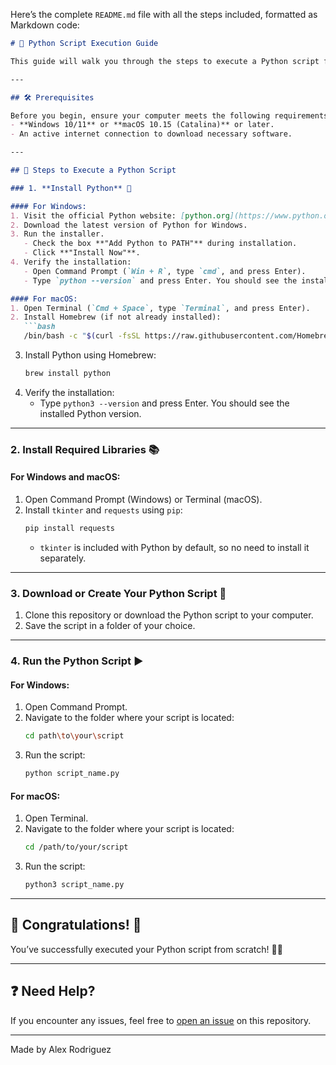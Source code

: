 Here’s the complete `README.md` file with all the steps included, formatted as Markdown code:

```markdown
# 🐍 Python Script Execution Guide

This guide will walk you through the steps to execute a Python script from scratch on a computer that has nothing installed (Python, Tkinter, and Requests) for both **Windows** and **macOS**.

---

## 🛠️ Prerequisites

Before you begin, ensure your computer meets the following requirements:
- **Windows 10/11** or **macOS 10.15 (Catalina)** or later.
- An active internet connection to download necessary software.

---

## 🚀 Steps to Execute a Python Script

### 1. **Install Python** 🐍

#### For Windows:
1. Visit the official Python website: [python.org](https://www.python.org/).
2. Download the latest version of Python for Windows.
3. Run the installer.
   - Check the box **"Add Python to PATH"** during installation.
   - Click **"Install Now"**.
4. Verify the installation:
   - Open Command Prompt (`Win + R`, type `cmd`, and press Enter).
   - Type `python --version` and press Enter. You should see the installed Python version.

#### For macOS:
1. Open Terminal (`Cmd + Space`, type `Terminal`, and press Enter).
2. Install Homebrew (if not already installed):
   ```bash
   /bin/bash -c "$(curl -fsSL https://raw.githubusercontent.com/Homebrew/install/HEAD/install.sh)"
   ```
3. Install Python using Homebrew:
   ```bash
   brew install python
   ```
4. Verify the installation:
   - Type `python3 --version` and press Enter. You should see the installed Python version.

---

### 2. **Install Required Libraries** 📚

#### For Windows and macOS:
1. Open Command Prompt (Windows) or Terminal (macOS).
2. Install `tkinter` and `requests` using `pip`:
   ```bash
   pip install requests
   ```
   - `tkinter` is included with Python by default, so no need to install it separately.

---

### 3. **Download or Create Your Python Script** 📄

1. Clone this repository or download the Python script to your computer.
2. Save the script in a folder of your choice.

---

### 4. **Run the Python Script** ▶️

#### For Windows:
1. Open Command Prompt.
2. Navigate to the folder where your script is located:
   ```bash
   cd path\to\your\script
   ```
3. Run the script:
   ```bash
   python script_name.py
   ```

#### For macOS:
1. Open Terminal.
2. Navigate to the folder where your script is located:
   ```bash
   cd /path/to/your/script
   ```
3. Run the script:
   ```bash
   python3 script_name.py
   ```

---

## 🎉 Congratulations! 🎉

You’ve successfully executed your Python script from scratch! 🐍✨

---

## ❓ Need Help?

If you encounter any issues, feel free to [open an issue](https://github.com/edu-tech-opensource/json4Mter/issues) on this repository.

---

Made by Alex Rodriguez
```


